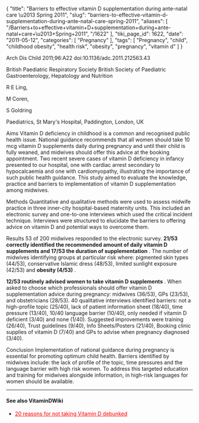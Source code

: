 {
    "title": "Barriers to effective vitamin D supplementation during ante-natal care \u2013 Spring 2011",
    "slug": "barriers-to-effective-vitamin-d-supplementation-during-ante-natal-care-spring-2011",
    "aliases": [
        "/Barriers+to+effective+vitamin+D+supplementation+during+ante-natal+care+\u2013+Spring+2011",
        "/1622"
    ],
    "tiki_page_id": 1622,
    "date": "2011-05-12",
    "categories": [
        "Pregnancy"
    ],
    "tags": [
        "Pregnancy",
        "child",
        "childhood obesity",
        "health risk",
        "obesity",
        "pregnancy",
        "vitamin d"
    ]
}


Arch Dis Child 2011;96:A22 doi:10.1136/adc.2011.212563.43

British Paediatric Respiratory Society British Society of Paediatric Gastroenterology, Hepatology and Nutrition

R E Ling,

M Coren,

S Goldring

Paediatrics, St Mary's Hospital, Paddington, London, UK

Aims Vitamin D deficiency in childhood is a common and recognised public health issue. National guidance recommends that all women should take 10 mcg vitamin D supplements daily during pregnancy and until their child is fully weaned, and midwives should offer this advice at the booking appointment. Two recent severe cases of vitamin D deficiency in infancy presented to our hospital, one with cardiac arrest secondary to hypocalcaemia and one with cardiomyopathy, illustrating the importance of such public health guidance. This study aimed to evaluate the knowledge, practice and barriers to implementation of vitamin D supplementation among midwives.

Methods Quantitative and qualitative methods were used to assess midwife practice in three inner-city hospital-based maternity units. This included an electronic survey and one-to-one interviews which used the critical incident technique. Interviews were structured to elucidate the barriers to offering advice on vitamin D and potential ways to overcome them.

Results 53 of 200 midwives responded to the electronic survey.  **21/53 correctly identified the recommended amount of daily vitamin D supplements and 17/53 the duration of supplementation** . The number of midwives identifying groups at particular risk where: pigmented skin types (44/53), conservative Islamic dress (48/53), limited sunlight exposure (42/53) and  **obesity (4/53)** . 

 **12/53 routinely advised women to take vitamin D supplements** . When asked to choose which professionals should offer vitamin D supplementation advice during pregnancy: midwives (36/53), GPs (23/53), and obstetricians (28/53). 40 qualitative interviews identified barriers: not a high-profile topic (25/40), lack of patient information sheet (18/40), time pressure (13/40), 10/40 language barrier (10/40), only needed if vitamin D deficient (3/40) and none (1/40). Suggested improvements were training (26/40), Trust guidelines (9/40), Info Sheets/Posters (21/40), Booking clinic supplies of vitamin D (7/40) and GPs to advise when pregnancy diagnosed (3/40).

Conclusion Implementation of national guidance during pregnancy is essential for promoting optimum child health. Barriers identified by midwives include: the lack of profile of the topic, time pressures and the language barrier with high risk women. To address this targeted education and training for midwives alongside information, in high-risk languages for women should be available.

---

#### See also VitaminDWiki

* <a href="/posts/20-reasons-for-not-taking-vitamin-d-debunked" style="color: red; text-decoration: underline;" title="This post/category does not exist yet: 20 reasons for not taking Vitamin D debunked">20 reasons for not taking Vitamin D debunked</a>
